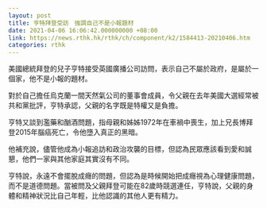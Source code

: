 ```yaml
---
layout: post
title: 亨特拜登受訪　強調自己不是小報題材
date: 2021-04-06 16:06:42.000000000 +08:00
link: https://news.rthk.hk/rthk/ch/component/k2/1584413-20210406.htm
categories: rthk
---
```


美國總統拜登的兒子亨特接受英國廣播公司訪問，表示自己不屬於政府，是屬於一個家，他不是小報的題材。

對於自己擔任烏克蘭一間天然氣公司的董事會成員，令父親在去年美國大選經常被共和黨批評，亨特承認，父親的名字既是特權又是負擔。

亨特又談到濫藥和酗酒問題，指母親和姊姊1972年在車禍中喪生，加上兄長博拜登2015年腦癌死亡，令他墮入真正的黑暗。

他補充說，儘管他成為小報追訪和政治攻襲的目標，但認為民眾應該看到愛和誠懇，他們一家與其他家庭其實沒有不同。

亨特說，永遠不會擺脫成癮的問題，但認為是時候開始把成癮視為心理健康問題，而不是道德問題。當被問及父親拜登可能在82歲時競選連任，亨特說，父親的身體和精神狀況比自己年輕，比他認識的其他人更有精力。

